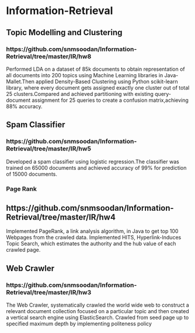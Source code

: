 # Information-Retrieval

<h2>Topic Modelling and Clustering</h2>  
<h3>https://github.com/snmsoodan/Information-Retrieval/tree/master/IR/hw8</h3>
Performed LDA on a dataset of 85k documents to obtain representation of all documents into 200 topics using Machine Learning 
libraries in Java-Mallet.Then applied Density-Based Clustering using Python scikit-learn library, where every document gets 
assigned exactly one cluster out of total 25 clusters.Compared and achieved partitioning with existing query-document assignment 
for 25 queries to create a confusion matrix,achieving 88% accuracy.

<h2>Spam Classifier</h2>  
<h3>https://github.com/snmsoodan/Information-Retrieval/tree/master/IR/hw5</h3>
Developed a spam classifier using logistic regression.The classifier was trained on 65000 documents and achieved accuracy of 99% 
for prediction of 15000 documents.


<h3>Page Rank</h2>   
<h2>https://github.com/snmsoodan/Information-Retrieval/tree/master/IR/hw4</h3>
Implemented PageRank, a link analysis algorithm, in Java to get top 100 Webpages from the crawled data.
Implemented HITS, Hyperlink-Induces Topic Search, which estimates the authority and the hub value of each crawled page.


<h2>Web Crawler</h2> 
<h3>https://github.com/snmsoodan/Information-Retrieval/tree/master/IR/hw3</h3>
The Web Crawler, systematically crawled the world wide web to construct a relevant document collection focused on a particular topic and then created a vertical search engine using ElasticSearch. 
Crawled from seed page up to specified maximum depth by implementing politeness policy
